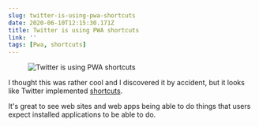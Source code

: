```yaml
---
slug: twitter-is-using-pwa-shortcuts
date: 2020-06-10T12:15:30.171Z
title: Twitter is using PWA shortcuts
link: ''
tags: [Pwa, shortcuts]
---
```


<figure><img src="/images/2020-06-10-twitter-is-using-pwa-shortcuts-0.jpeg" alt="Twitter is using PWA shortcuts"></figure>

I thought this was rather cool and I discovered it by accident, but it looks like Twitter implemented [shortcuts](https://web.dev/app-shortcuts/).

It's great to see web sites and web apps being able to do things that users expect installed applications to be able to do.

